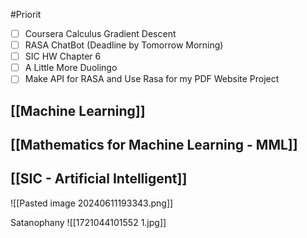 
#Priorit
- [ ] Coursera Calculus Gradient Descent
- [ ] RASA ChatBot (Deadline by Tomorrow Morning)
- [ ] SIC HW Chapter 6 
- [ ] A Little More Duolingo 
- [ ] Make API for RASA and Use Rasa for my PDF Website Project 
## [[Machine Learning]]

## [[Mathematics for Machine Learning - MML]]

## [[SIC - Artificial Intelligent]]


![[Pasted image 20240611193343.png]]

Satanophany
![[1721044101552 1.jpg]]

